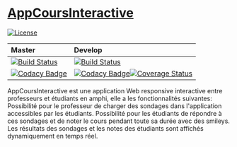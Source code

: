 # [AppCoursInteractive](https://github.com/amokrane-zatout/AppCoursInteractive)

[![License](https://img.shields.io/badge/License-Apache%202.0-blue.svg)](https://opensource.org/licenses/Apache-2.0)

| Master | Develop |
| :--- | :--- |
[![Build Status](https://travis-ci.org/amokrane-zatout/AppCoursInteractive.svg?branch=master)](https://travis-ci.org/amokrane-zatout/AppCoursInteractive) | [![Build Status](https://travis-ci.org/amokrane-zatout/AppCoursInteractive.svg?branch=develop)](https://travis-ci.org/amokrane-zatout/AppCoursInteractive)
[![Codacy Badge](https://api.codacy.com/project/badge/Grade/5c877b5c585048d98fcae1483d62565a)](https://www.codacy.com/app/amokrane.zatout/AppCoursInteractive?utm_source=github.com&amp;utm_medium=referral&amp;utm_content=amokrane-zatout/AppCoursInteractive&amp;utm_campaign=Badge_Grade) | [![Codacy Badge](https://api.codacy.com/project/badge/Grade/5c877b5c585048d98fcae1483d62565a)](https://www.codacy.com/app/amokrane.zatout/AppCoursInteractive?utm_source=github.com&amp;utm_medium=referral&amp;utm_content=amokrane-zatout/AppCoursInteractive&amp;utm_campaign=Badge_Grade)[![Coverage Status](https://coveralls.io/repos/github/amokrane-zatout/AppCoursInteractive/badge.svg?branch=master)](https://coveralls.io/github/amokrane-zatout/AppCoursInteractive?branch=master) | [![Coverage Status](https://coveralls.io/repos/github/amokrane-zatout/AppCoursInteractive/badge.svg?branch=develop)](https://coveralls.io/github/amokrane-zatout/AppCoursInteractive?branch=develop)

AppCoursInteractive est une application Web responsive interactive entre professeurs et étudiants en amphi, elle a les fonctionnalités suivantes:
Possibilité pour le professeur de charger des sondages dans l'application accessibles par les étudiants.
Possibilité pour les étudiants de répondre à ces sondages et de noter le cours pendant toute sa durée avec des smileys.
Les résultats des sondages et les notes des étudiants sont affichés dynamiquement en temps réel.
